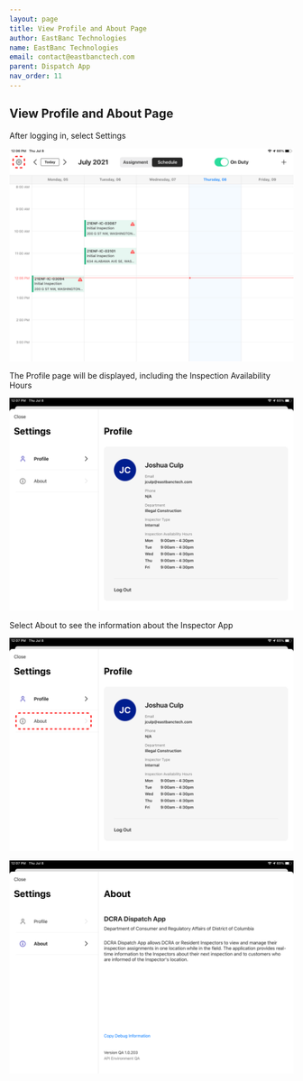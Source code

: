 ```yaml
---
layout: page
title: View Profile and About Page
author: EastBanc Technologies
name: EastBanc Technologies
email: contact@eastbanctech.com
parent: Dispatch App
nav_order: 11
---
```

<section id="view-profile-and-about-page" markdown="1">

# View Profile and About Page

After logging in, select Settings

![Group 29 -screenshot](../images/dispatch-app/da-profile/view-profile-and-about-page1.png)

The Profile page will be displayed, including the Inspection Availability Hours

![Group 31 -screenshot](../images/dispatch-app/da-profile/view-profile-and-about-page2.png)

Select About to see the information about the Inspector App

![Group 30 -screenshot](../images/dispatch-app/da-profile/view-profile-and-about-page3.png)

![Group 32 -screenshot](../images/dispatch-app/da-profile/view-profile-and-about-page4.png)

</section>

